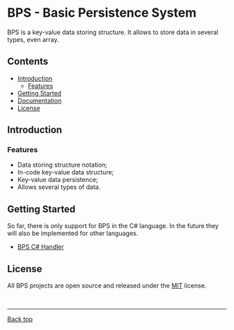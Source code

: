 # <a name="top"></a>BPS - Basic Persistence System

BPS is a key-value data storing structure. It allows to store data in several types, even array.


## <a name="menu"></a>Contents

- [Introduction](#introduction)
  * [Features](#features)
- [Getting Started](#getting-started)
- [Documentation](documentation/index.md)
- [License](#license)


## <a name="introduction"></a>Introduction

### <a name="features"></a>Features

- Data storing structure notation;
- In-code key-value data structure;
- Key-value data persistence;
- Allows several types of data.


## <a name="getting-started"></a>Getting Started

So far, there is only support for BPS in the C# language. In the future they will also be implemented for other languages.

- [BPS C# Handler](https://github.com/BPS-Lib/BPS-csharp-handler)


## <a name="license"></a>License

All BPS projects are open source and released under the [MIT](../LICENSE) license.

<br>

---

[Back top](#top)

<br>
